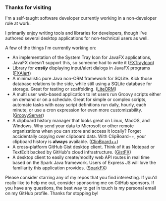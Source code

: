 ### Thanks for visiting

I'm a self-taught software developer currently working in a
non-developer role at work. 


I primarily enjoy writing tools and libraries for developers, though I've authored several desktop applications for
non-technical users as well.

A few of the things I'm currently working on:

- An implementation of the System Tray Icon for JavaFX applications, JavaFX doesn't support this, so someone had to write it ([FXTrayIcon](https://github.com/dustinkredmond/FXTrayIcon#readme))
- Library for ***easily*** displaying input/alert dialogs in JavaFX programs ([FXAlert](https://github.com/dustinkredmond/FXAlert))
- A minimalistic pure Java non-ORM framework for SQLite. Kick those database relations to the side, while still using a SQLite database for storage. Great for testing or scaffolding. ([LiteORM](https://github.com/dustinkredmond/LiteORM#readme))
- A multi user web-based application to let users run Groovy scripts either on demand or on a schedule. Great for simple or complex scripts, automate tasks with easy script definitions run daily, hourly, each minute, or use a cron expression for even more customizability. ([GroovyServer](https://github.com/dustinkredmond/GroovyServer#readme))
- A clipboard history manager that looks great on Linux, MacOS, and Windows. Why send your data to Microsoft or other remote organizations when you can store and access it locally? Forget accidentally copying over clipboard data. With ClipBoard++, your clipboard history is **always** available. ([ClipBoard++](https://github.com/dustinkredmond/ClipBoardPlusPlus#readme))
- A cross-platform GitHub Gist desktop client. Think of it as Notepad or TextEdit backed by GitHub's cloud infrastructure. ([GistFX](https://github.com/dustinkredmond/GistFX#readme))
- A desktop client to easily create/modify web API routes in real time based on the Spark Java framework. Users of Express JS will love the familiarity this application provides. ([SparkFX](https://github.com/dustinkredmond/sparkfx#readme))


Please consider starring any of my repos that you find interesting. If you'd really like to help me out,
consider sponsoring me on GitHub sponsors. If you have any questions, the best way to 
get in touch is my personal email on my GitHub profile. Thanks for stopping by!
